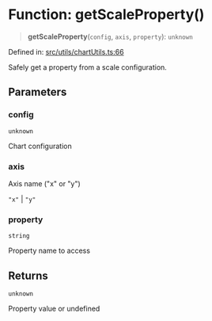 # Function: getScaleProperty()

> **getScaleProperty**(`config`, `axis`, `property`): `unknown`

Defined in: [src/utils/chartUtils.ts:66](https://github.com/Nick2bad4u/Uptime-Watcher/blob/8a1973382d5fe14c52996ecda381894eb7ecd4a6/src/utils/chartUtils.ts#L66)

Safely get a property from a scale configuration.

## Parameters

### config

`unknown`

Chart configuration

### axis

Axis name ("x" or "y")

`"x"` | `"y"`

### property

`string`

Property name to access

## Returns

`unknown`

Property value or undefined
